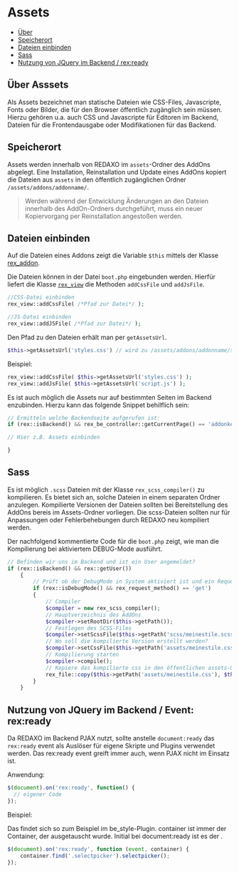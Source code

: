 # Assets

- [Über](#plugin)
- [Speicherort](#speicherort)
- [Dateien einbinden](#einbinden)
- [Sass](#sass)
- [Nutzung von JQuery im Backend / rex:ready](#rexready)

<a name="ueber"></a>
## Über Asssets

Als Assets bezeichnet man statische Dateien wie CSS-Files, Javascripte, Fonts oder Bilder, die für den Browser öffentlich zugänglich sein müssen. Hierzu gehören u.a. auch CSS und Javascripte für Editoren im Backend, Dateien für die Frontendausgabe oder Modifikationen für das Backend.   

<a name="speicherort"></a>
## Speicherort

Assets werden innerhalb von REDAXO im `assets`-Ordner des AddOns abgelegt. Eine Installation, Reinstallation und Update eines AddOns kopiert die Dateien aus `assets` in den öffentlich zugänglichen Ordner `/assets/addons/addonname/`. 

> Werden während der Entwicklung Änderungen an den Dateien innerhalb des AddOn-Ordners durchgeführt, muss ein neuer Kopiervorgang per Reinstallation angestoßen werden.   

<a name="einbinden"></a>
## Dateien einbinden

Auf die Dateien eines Addons zeigt die Variable `$this` mittels der Klasse [rex_addon](http://www.redaxo.org/docs/master/class-rex_addon.html).

Die Dateien können in der Datei `boot.php` eingebunden werden. Hierfür liefert die Klasse [`rex_view`](http://www.redaxo.org/docs/master/class-rex_view.html) die Methoden `addCssFile` und `addJsFile`.

```php
//CSS-Datei einbinden
rex_view::addCssFile( /*Pfad zur Datei*/ );

//JS-Datei einbinden
rex_view::addJSFile( /*Pfad zur Datei*/ );
```
Den Pfad zu den Dateien erhält man per `getAssetsUrl`.

```php
$this->getAssetsUrl('styles.css') // wird zu /assets/addons/addonname/styles.css
```

Beispiel:

```php
rex_view::addCssFile( $this->getAssetsUrl('styles.css') );
rex_view::addJsFile( $this->getAssetsUrl('script.js') );
```

Es ist auch möglich die Assets nur auf bestimmten Seiten im Backend enzubinden. Hierzu kann das folgende Snippet behilflich sein: 

```php
// Ermitteln welche Backendseite aufgerufen ist:
if (rex::isBackend() && rex_be_controller::getCurrentPage() == 'addonkey/unterseite') { 

// Hier z.B. Assets einbinden

}
```

<a name="sass"></a>
## Sass

Es ist möglich `.scss` Dateien mit der Klasse `rex_scss_compiler()` zu kompilieren. Es bietet sich an, solche Dateien in einem separaten Ordner anzulegen. Kompilierte Versionen der Dateien sollten bei Bereitstellung des AddOns bereis im Assets-Ordner vorliegen. Die scss-Dateien sollten nur für Anpassungen oder Fehlerbehebungen durch REDAXO neu kompiliert werden. 

Der nachfolgend kommentierte Code für die `boot.php` zeigt, wie man die Kompilierung bei aktiviertem DEBUG-Mode ausführt. 

```php
// Befinden wir uns im Backend und ist ein User angemeldet?
if (rex::isBackend() && rex::getUser())
    {
        // Prüft ob der DebugMode in System aktiviert ist und ein Request erfolgte
        if (rex::isDebugMode() && rex_request_method() == 'get')
        {
            // Compiler
            $compiler = new rex_scss_compiler();
            // Hauptverzeichnis des AddOns
            $compiler->setRootDir($this->getPath());
            // Festlegen des SCSS-Files
            $compiler->setScssFile($this->getPath('scss/meinestile.scss'));
            // Wo soll die kompilierte Version erstellt werden?
            $compiler->setCssFile($this->getPath('assets/meinestile.css'));
            // Kompilierung starten
            $compiler->compile();
            // Kopiere das kompilierte css in den öffentlichen assets-Ordner
            rex_file::copy($this->getPath('assets/meinestile.css'), $this->getAssetsPath('meinestile.css'));
        }
    }
```

<a name="rexready"></a>

## Nutzung von JQuery im Backend / Event: rex:ready

Da REDAXO im Backend PJAX nutzt, sollte anstelle `document:ready` das `rex:ready` event als Auslöser für eigene Skripte und Plugins verwendet werden. 
Das rex:ready event greift immer auch, wenn PJAX nicht im Einsatz ist. 

Anwendung: 

```js
$(document).on('rex:ready', function() {
  // eigener Code
});
```

Beispiel: 

Das findet sich so zum Beispiel im be_style-Plugin. container ist immer der Container, der ausgetauscht wurde. Initial bei document:ready ist es der <body>.

```js
$(document).on('rex:ready', function (event, container) {
    container.find('.selectpicker').selectpicker();
});
```



